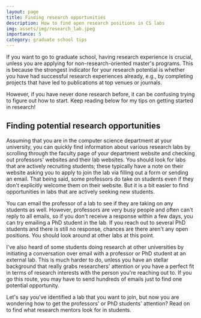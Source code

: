 ```yaml
---
layout: page
title: Finding research opportunities
description: How to find open research positions in CS labs
img: assets/img/research_lab.jpeg
importance: 5
category: graduate school tips
---
```


If you want to go to graduate school, having research experience is crucial, unless you are applying for non-research-oriented master's programs. This is because the strongest indicator for your research potential is whether you have had successful research experiences already, e.g., by completing projects that have led to publications at top venues or journals.

However, if you have never done research before, it can be confusing trying to figure out how to start. Keep reading below for my tips on getting started in research!

## Finding potential research opportunities

Assuming that you are in the computer science department at your university, you can quickly find information about various research labs by scrolling through the faculty page of your department website and checking out professors' websites and their lab websites. You should look for labs that are actively recruiting students; these typically have a note on their website asking you to apply to join the lab via filling out a form or sending an email. That being said, some professors do take on students even if they don't explicitly welcome them on their website. But it is a bit easier to find opportunities in labs that are actively seeking new students.

You can email the professor of a lab to see if they are taking on any students as well. However, professors are very busy people and often can't reply to all emails, so if you don't receive a response within a few days, you can try emailing a PhD student in the lab. If you reach out to several PhD students and there is still no response, chances are there aren't any open positions. You should look around at other labs at this point.

I've also heard of some students doing research at other universities by initiating a conversation over email with a professor or PhD student at an external lab. This is much harder to do, unless you have an stellar background that really grabs researchers' attention or you have a perfect fit in terms of research interests with the person you're reaching out to. If you go this route, you may have to send hundreds of emails just to find one potential opportunity.

Let's say you've identified a lab that you want to join, but now you are wondering how to get the professors' or PhD students' attention? Read on to find what research mentors look for in students.

